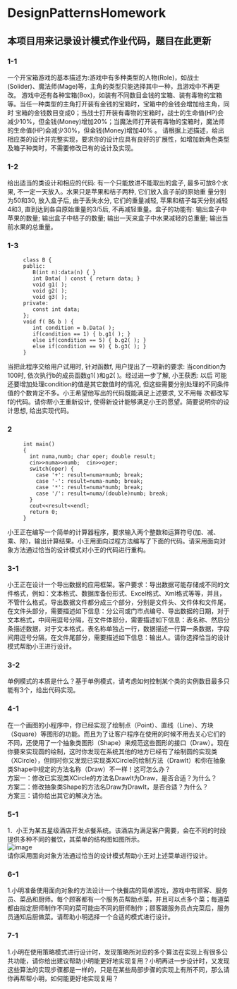 # DesignPatternsHomework
## 本项目用来记录设计模式作业代码，题目在此更新
### 1-1
一个开宝箱游戏的基本描述为:游戏中有多种类型的人物(Role)，如战士(Solider)、魔法师(Mage)等，主角的类型只能选择其中一种，且游戏中不再更改。
游戏中还有各种宝箱(Box)，如装有不同数目金钱的宝箱、装有毒物的宝箱等。当任一种类型的主角打开装有金钱的宝箱时，宝箱中的金钱会增加给主角，同时
宝箱的金钱数目变成0；当战士打开装有毒物的宝箱时，战士的生命值(HP)会减少10%，但金钱(Money)增加20%；当魔法师打开装有毒物的宝箱时，魔法师
的生命值(HP)会减少30%，但金钱(Money)增加40% 。
请根据上述描述，给出相应类的设计并完整实现，要求你的设计应具有良好的扩展性，如增加新角色类型及箱子种类时，不需要修改已有的设计及实现。

### 1-2
给出适当的类设计和相应的代码:  有一个只能放进不能取出的盒子, 最多可放8个水果, 不一定一天放入。水果只是苹果和桔子两种, 它们放入盒子前的原始重
量分别为50和30, 放入盒子后, 由于丢失水分, 它们的重量减轻, 苹果和桔子每天分别减轻4和3, 直到达到各自原始重量的3/5后, 不再减轻重量。盒子的功能有: 
输出盒子中苹果的数量; 输出盒子中桔子的数量; 输出一天来盒子中水果减轻的总重量; 输出当前水果的总重量。

### 1-3
         class B {
         public: 
            B(int n):data(n) { }
            int Data( ) const { return data; }
            void g1( );
            void g2( );
            void g3( );
         private:  
            const int data;
         };
         void f( B& b ) {
            int condition = b.Data( );           
            if(condition == 1) { b.g1( ); }
            else if(condition == 5) { b.g2( ); }
            else if(condition == 9) { b.g3( ); }
         }

当把此程序交给用户试用时, 针对函数f, 用户提出了一项新的要求: 当condition为100时, 依次执行b的成员函数g1( )和g2( )。经过进一步了解, 小王获悉: 以后
可能还要增加处理condition的值是其它数值时的情况, 但这些需要分别处理的不同条件值的个数肯定不多。小王希望他写出的代码既能满足上述要求, 又不用每
次都改写f的代码。请你帮小王重新设计, 使得新设计能够满足小王的愿望。简要说明你的设计思想, 给出实现代码。

### 2
         int main()
         {
           int numa,numb; char oper; double result;
           cin>>numa>>numb;  cin>>oper;
           switch(oper) {
             case '+': result=numa+numb; break;
             case '-': result=numa-numb; break;
             case '*': result=numa*numb; break;
             case '/': result=numa/(double)numb; break;
           }
           cout<<result<<endl;
           return 0;
         }
小王正在编写一个简单的计算器程序，要求输入两个整数和运算符号(加、减、乘、除)，输出计算结果。小王用面向过程方法编写了下面的代码。请采用面向对象方法通过恰当的设计模式对小王的代码进行重构。

### 3-1
小王正在设计一个导出数据的应用框架。客户要求：导出数据可能存储成不同的文件格式，例如：文本格式、数据库备份形式、Excel格式、Xml格式等等，并且，不管什么格式，导出数据文件都分成三个部分，分别是文件头、文件体和文件尾，在文件头部分，需要描述如下信息：分公司或门市点编号、导出数据的日期，对于文本格式，中间用逗号分隔，在文件体部分，需要描述如下信息：表名称、然后分条描述数据，对于文本格式，表名称单独占一行，数据描述一行算一条数据，字段间用逗号分隔，在文件尾部分，需要描述如下信息：输出人。请你选择恰当的设计模式帮助小王进行设计。

### 3-2
单例模式的本质是什么？基于单例模式，请考虑如何控制某个类的实例数目最多只能有3个，给出代码实现。

### 4-1
在一个画图的小程序中，你已经实现了绘制点（Point）、直线（Line）、方块（Square）等图形的功能。而且为了让客户程序在使用的时候不用去关心它们的不同，还使用了一个抽象类图形（Shape）来规范这些图形的接口（Draw）。现在你要来实现圆的绘制，这时你发现在系统其他的地方已经有了绘制圆的实现类（XCircle），但同时你又发现已实现类XCircle的绘制方法（DrawIt）和你在抽象类Shape中规定的方法名称（Draw）不一样！这可怎么办？  
方案一：修改已实现类XCircle的方法名DrawIt为Draw，是否合适？为什么？  
方案二：修改抽象类Shape的方法名Draw为DrawIt，是否合适？为什么？  
方案三：请你给出其它的解决方法。  

### 5-1
1．小王为某五星级酒店开发点餐系统。该酒店为满足客户需要，会在不同的时段提供多种不同的餐饮，其菜单的结构图如图所示。  
![image](https://raw.github.com/QianLu990613/DesignPatternsHomework/master/图片1.png)  
请你采用面向对象方法通过恰当的设计模式帮助小王对上述菜单进行设计。

### 6-1
1.小明准备使用面向对象的方法设计一个快餐店的简单游戏，游戏中有顾客、服务员、菜品和厨师。每个顾客都有一个服务员帮助点菜，并且可以点多个菜；每道菜都由指定厨师制作不同的菜可能由不同的厨师制作；顾客跟服务员点完菜后，服务员通知后厨做菜。请帮助小明选择一个合适的模式进行设计。

### 7-1
1.小明在使用策略模式进行设计时，发现策略所对应的多个算法在实现上有很多公共功能，请你给出建议帮助小明能更好地实现复用？小明再进一步设计时，又发现这些算法的实现步骤都是一样的，只是在某些局部步骤的实现上有所不同，那么请你再帮帮小明，如何能更好地实现复用？
